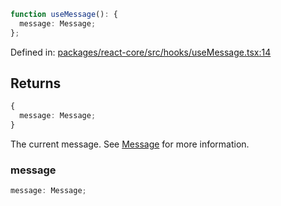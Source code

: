 ```ts
function useMessage(): {
  message: Message;
};
```

Defined in: [packages/react-core/src/hooks/useMessage.tsx:14](https://github.com/thesysdev/crayon/blob/0127003ed9bff74d06359995c8d9eea4558f4151/js/packages/react-core/src/hooks/useMessage.tsx#L14)

## Returns

```ts
{
  message: Message;
}
```

The current message. See [Message](../type-aliases/Message.md) for more information.

### message

```ts
message: Message;
```
